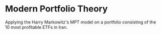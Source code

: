# Modern Portfolio Theory
Applying the Harry Markowitz's MPT model on a portfolio consisting of the 10 most profitable ETFs in Iran.
